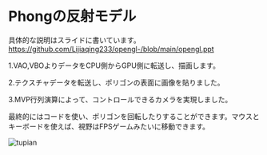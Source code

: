 # Phongの反射モデル
具体的な説明はスライドに書いています。https://github.com/Lijiaqing233/opengl-/blob/main/opengl.ppt

1.VAO,VBOよりデータをCPU側からGPU側に転送し、描画します。

2.テクスチャデータを転送し、ポリゴンの表面に画像を貼りました。 

3.MVP行列演算によって、コントロールできるカメラを実現しました。

最終的にはコードを使い、ポリゴンを回転したりすることができます。マウスとキーボードを使えば、視野はFPSゲームみたいに移動できます。

![tupian](https://github.com/Lijiaqing233/opengl-/blob/main/guangyuan.gif)


